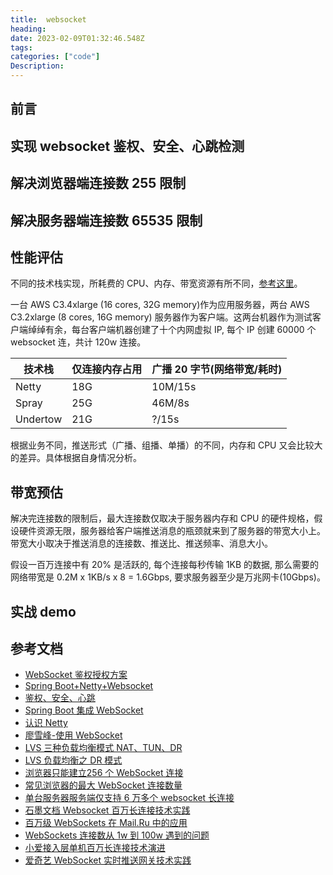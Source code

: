 ```yaml
---
title:  websocket
heading:  
date: 2023-02-09T01:32:46.548Z
tags: 
categories: ["code"]
Description:  
---
```

## 前言


## 实现 websocket 鉴权、安全、心跳检测

## 解决浏览器端连接数 255 限制

## 解决服务器端连接数 65535 限制

## 性能评估

不同的技术栈实现，所耗费的 CPU、内存、带宽资源有所不同，[参考这里](https://juejin.cn/post/6844903783575584776)。

一台 AWS C3.4xlarge (16 cores, 32G memory)作为应用服务器，两台 AWS C3.2xlarge (8 cores, 16G memory) 服务器作为客户端。这两台机器作为测试客户端绰绰有余，每台客户端机器创建了十个内网虚拟 IP, 每个 IP 创建 60000 个 websocket 连，共计 120w 连接。

| 技术栈   | 仅连接内存占用 | 广播 20 字节(网络带宽/耗时) |
| -------- | -------------- | --------------------------- |
| Netty    | 18G            | 10M/15s                     |
| Spray    | 25G            | 46M/8s                      |
| Undertow | 21G            | ?/15s                       |
根据业务不同，推送形式（广播、组播、单播）的不同，内存和 CPU 又会比较大的差异。具体根据自身情况分析。

## 带宽预估
解决完连接数的限制后，最大连接数仅取决于服务器内存和 CPU 的硬件规格，假设硬件资源无限，服务器给客户端推送消息的瓶颈就来到了服务器的带宽大小上。带宽大小取决于推送消息的连接数、推送比、推送频率、消息大小。

假设一百万连接中有 20% 是活跃的, 每个连接每秒传输 1KB 的数据, 那么需要的网络带宽是 0.2M x 1KB/s x 8 = 1.6Gbps, 要求服务器至少是万兆网卡(10Gbps)。



## 实战 demo





##  参考文档
- [WebSocket 鉴权授权方案](https://zhuanlan.zhihu.com/p/495501853)
- [Spring Boot+Netty+Websocket](https://blog.51cto.com/u_15430445/5761543)
- [鉴权、安全、心跳 ](https://github.com/HXWfromDJTU/blog/issues/15)
- [Spring Boot 集成 WebSocket](https://www.cnblogs.com/wupeixuan/p/13389757.html)
- [认识 Netty](https://www.jianshu.com/p/b9f3f6a16911)
- [廖雪峰-使用 WebSocket](https://www.liaoxuefeng.com/wiki/1252599548343744/1282384966189089)
- [LVS 三种负载均衡模式 NAT、TUN、DR ](https://zhuanlan.zhihu.com/p/87109094)
- [LVS 负载均衡之 DR 模式](https://www.cnblogs.com/Courage129/p/14332902.html)
- [浏览器只能建立256 个 WebSocket 连接](https://zhuanlan.zhihu.com/p/103289590)
- [常见浏览器的最大 WebSocket 连接数量 ](https://blog.csdn.net/weixin_41217541/article/details/106231171)
- [单台服务器服务端仅支持 6 万多个 websocket 长连接](https://www.jianshu.com/p/4878ff3ed4a5)
- [石墨文档 Websocket 百万长连接技术实践](https://www.infoq.cn/article/gymhabqvro214qo44jhd)
- [百万级 WebSockets 在 Mail.Ru 中的应用](https://colobu.com/2017/12/13/A-Million-WebSockets-and-Go/)
- [WebSockets 连接数从 1w 到 100w 遇到的问题](https://shibd.github.io/message-center-3/#%E7%AA%81%E7%A0%B41W%EF%BC%88%E6%9B%B4%E6%8D%A2Spring%E7%9A%84Web%E5%AE%B9%E5%99%A8%EF%BC%89)
- [小爱接入层单机百万长连接技术演进](https://www.zhihu.com/question/20831000/answer/2401861700)
- [爱奇艺 WebSocket 实时推送网关技术实践](http://www.52im.net/thread-3539-1-1.html)


